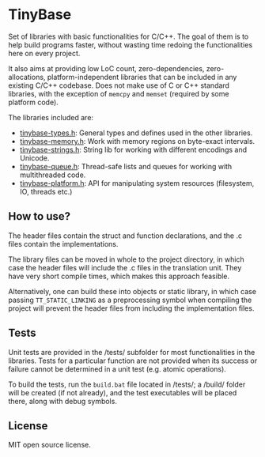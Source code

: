 # TinyBase

Set of libraries with basic functionalities for C/C++. The goal of them is to help build programs faster, without wasting time redoing the functionalities here on every project.

It also aims at providing low LoC count, zero-dependencies, zero-allocations, platform-independent libraries that can be included in any existing C/C++ codebase. Does not make use of C or C++ standard libraries, with the exception of `memcpy` and `memset` (required by some platform code).

The libraries included are:

* [tinybase-types.h](src/tinybase-types.h): General types and defines used in the other libraries.
* [tinybase-memory.h](src/tinybase-memory.h): Work with memory regions on byte-exact intervals.
* [tinybase-strings.h](src/tinybase-strings.h): String lib for working with different encodings and Unicode.
* [tinybase-queue.h](src/tinybase-queue.h): Thread-safe lists and queues for working with multithreaded code.
* [tinybase-platform.h](src/tinybase-platform.h): API for manipulating system resources (filesystem, IO, threads etc.)

## How to use?

The header files contain the struct and function declarations, and the .c files contain the implementations.

The library files can be moved in whole to the project directory, in which case the header files will include the .c files in the translation unit. They have very short compile times, which makes this approach feasible.

Alternatively, one can build these into objects or static library, in which case passing `TT_STATIC_LINKING` as a preprocessing symbol when compiling the project will prevent the header files from including the implementation files.

## Tests

Unit tests are provided in the /tests/ subfolder for most functionalities in the libraries. Tests for a particular function are not provided when its success or failure cannot be determined in a unit test (e.g. atomic operations).

To build the tests, run the `build.bat` file located in /tests/; a /build/ folder will be created (if not already), and the test executables will be placed there, along with debug symbols.

## License

MIT open source license.
